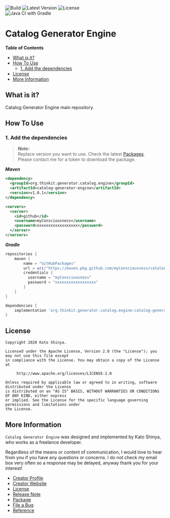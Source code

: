 ![Build](https://img.shields.io/badge/Build-Automated-2980b9.svg?style=for-the-badge)
![Latest Version](https://img.shields.io/badge/Latest_Version-v1.0.1-27ae60.svg?style=for-the-badge)
![License](https://img.shields.io/badge/License-Apache_2.0-e74c3c.svg?style=for-the-badge)</br>
![Java CI with Gradle](https://github.com/myConsciousness/catalog-generator-engine/workflows/Java%20CI%20with%20Gradle/badge.svg?branch=main)

# Catalog Generator Engine

<!-- START doctoc generated TOC please keep comment here to allow auto update -->
<!-- DON'T EDIT THIS SECTION, INSTEAD RE-RUN doctoc TO UPDATE -->
**Table of Contents**

- [What is it?](#what-is-it)
- [How To Use](#how-to-use)
  - [1. Add the dependencies](#1-add-the-dependencies)
- [License](#license)
- [More Information](#more-information)

<!-- END doctoc generated TOC please keep comment here to allow auto update -->

## What is it?

Catalog Generator Engine main repository.

## How To Use

### 1. Add the dependencies

> **_Note:_**</br>
> Replace version you want to use. Check the latest [Packages](https://github.com/myConsciousness/catalog-generator-engine/packages).</br>
> Please contact me for a token to download the package.

**_Maven_**

```xml
<dependency>
  <groupId>org.thinkit.generator.catalog.engine</groupId>
  <artifactId>catalog-generator-engine</artifactId>
  <version>v1.0.1</version>
</dependency>

<servers>
  <server>
    <id>github</id>
    <username>myConsciousness</username>
    <password>xxxxxxxxxxxxxxxxxx</password>
  </server>
</servers>
```

**_Gradle_**

```gradle
repositories {
    maven {
        name = "GitHubPackages"
        url = uri("https://maven.pkg.github.com/myConsciousness/catalog-generator-engine")
        credentials {
          username = "myConsciousness"
          password = "xxxxxxxxxxxxxxxxxx"
        }
    }
}

dependencies {
    implementation 'org.thinkit.generator.catalog.engine:catalog-generator-engine:v1.0.1'
}
```

## License

```license
Copyright 2020 Kato Shinya.

Licensed under the Apache License, Version 2.0 (the "License"); you may not use this file except
in compliance with the License. You may obtain a copy of the License at

     http://www.apache.org/licenses/LICENSE-2.0

Unless required by applicable law or agreed to in writing, software distributed under the License
is distributed on an "AS IS" BASIS, WITHOUT WARRANTIES OR CONDITIONS OF ANY KIND, either express
or implied. See the License for the specific language governing permissions and limitations under
the License.
```

## More Information

`Catalog Generator Engine` was designed and implemented by Kato Shinya, who works as a freelance developer.

Regardless of the means or content of communication, I would love to hear from you if you have any questions or concerns. I do not check my email box very often so a response may be delayed, anyway thank you for your interest!

- [Creator Profile](https://github.com/myConsciousness)
- [Creator Website](https://myconsciousness.github.io/)
- [License](https://github.com/myConsciousness/catalog-generator-engine/blob/master/LICENSE)
- [Release Note](https://github.com/myConsciousness/catalog-generator-engine/releases)
- [Package](https://github.com/myConsciousness/catalog-generator-engine/packages)
- [File a Bug](https://github.com/myConsciousness/catalog-generator-engine/issues)
- [Reference](https://myconsciousness.github.io/catalog-generator-engine/)
